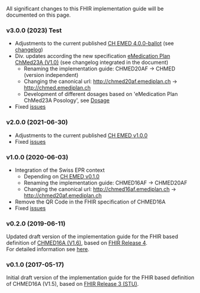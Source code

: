 
All significant changes to this FHIR implementation guide will be documented on this page.

### v3.0.0 (2023) Test
* Adjustments to the current published [CH EMED 4.0.0-ballot](https://fhir.ch/ig/ch-emed/4.0.0-ballot/index.html) (see [changelog](http://fhir.ch/ig/ch-emed/changelog.html))
* Div. updates according the new specification [eMedication Plan ChMed23A (V1.0)](https://emediplan.ch/wp-content/uploads/2023/09/20230815_eMediplan_ChMed23A_1.0-AND-eMediplan_ChMed23A_Posology_1.0.pdf) (see changelog integrated in the document)
   * Renaming the implementation guide: CHMED20AF -> CHMED (version independent)
   * Changing the canonical url: http://chmed20af.emediplan.ch -> http://chmed.emediplan.ch
   * Development of different dosages based on 'eMedication Plan ChMed23A Posology', see [Dosage](dosage.html)
* Fixed [issues](https://github.com/ahdis/chmed/milestone/1?closed=1)


### v2.0.0 (2021-06-30)
* Adjustments to the current published [CH EMED v1.0.0](http://fhir.ch/ig/ch-emed/1.0.0/index.html) 
* Fixed [issues](https://github.com/ahdis/chmed/milestone/4?closed=1)


### v1.0.0 (2020-06-03)
* Integration of the Swiss EPR context
   * Depending on [CH EMED v0.1.0](http://fhir.ch/ig/ch-emed/0.1.0/index.html)
   * Renaming the implementation guide: CHMED16AF -> CHMED20AF
   * Changing the canonical url: http://chmed16af.emediplan.ch -> http://chmed20af.emediplan.ch
* Remove the QR Code in the FHIR specification of CHMED16A
* Fixed [issues](https://github.com/ahdis/chmed/milestone/3?closed=1)


### v0.2.0 (2019-06-11)
Updated draft version of the implementation guide for the FHIR based definition of [CHMED16A (V1.6)](https://emediplan.ch/dbFile/305/u-ce40/dl/eMediplan_CHMED16A_V1.6.pdf), based on [FHIR Release 4](http://hl7.org/fhir/R4/).     
For detailed information see [here](changelog_v0.2.0.html).


### v0.1.0 (2017-05-17)
Initial draft version of the implementation guide for the FHIR based definition of CHMED16A (V1.5), based on [FHIR Release 3 (STU)](http://hl7.org/fhir/STU3/). 

